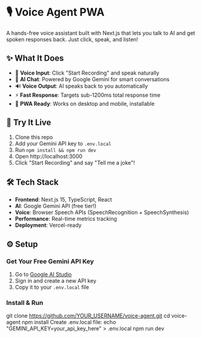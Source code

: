 # 🎙️ Voice Agent PWA

A hands-free voice assistant built with Next.js that lets you talk to AI and get spoken responses back. Just click, speak, and listen!

## ✨ What It Does

- 🎤 **Voice Input**: Click "Start Recording" and speak naturally
- 🤖 **AI Chat**: Powered by Google Gemini for smart conversations  
- 🔊 **Voice Output**: AI speaks back to you automatically
- ⚡ **Fast Response**: Targets sub-1200ms total response time
- 📱 **PWA Ready**: Works on desktop and mobile, installable

## 🚀 Try It Live

1. Clone this repo
2. Add your Gemini API key to `.env.local`
3. Run `npm install && npm run dev`
4. Open http://localhost:3000
5. Click "Start Recording" and say "Tell me a joke"!

## 🛠️ Tech Stack

- **Frontend**: Next.js 15, TypeScript, React
- **AI**: Google Gemini API (free tier!)
- **Voice**: Browser Speech APIs (SpeechRecognition + SpeechSynthesis)
- **Performance**: Real-time metrics tracking
- **Deployment**: Vercel-ready

## ⚙️ Setup

### Get Your Free Gemini API Key
1. Go to [Google AI Studio](https://makersuite.google.com/app/apikey)
2. Sign in and create a new API key
3. Copy it to your `.env.local` file

### Install & Run
git clone https://github.com/YOUR_USERNAME/voice-agent.git
cd voice-agent
npm install
Create .env.local file:
echo "GEMINI_API_KEY=your_api_key_here" > .env.local
npm run dev
